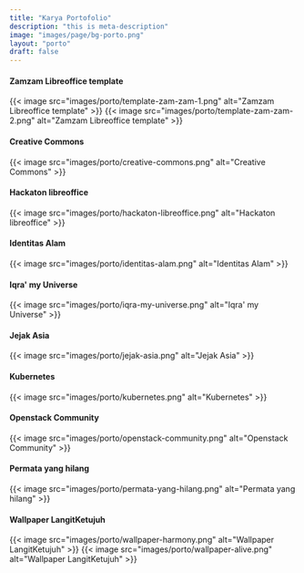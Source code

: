 ```yaml
---
title: "Karya Portofolio"
description: "this is meta-description"
image: "images/page/bg-porto.png"
layout: "porto"
draft: false
---
```

#### Zamzam Libreoffice template
{{< image src="images/porto/template-zam-zam-1.png" alt="Zamzam Libreoffice template" >}}
{{< image src="images/porto/template-zam-zam-2.png" alt="Zamzam Libreoffice template" >}}

#### Creative Commons
{{< image src="images/porto/creative-commons.png" alt="Creative Commons" >}}

#### Hackaton libreoffice
{{< image src="images/porto/hackaton-libreoffice.png" alt="Hackaton libreoffice" >}}

#### Identitas Alam
{{< image src="images/porto/identitas-alam.png" alt="Identitas Alam" >}}

#### Iqra' my Universe
{{< image src="images/porto/iqra-my-universe.png" alt="Iqra' my Universe" >}}

#### Jejak Asia
{{< image src="images/porto/jejak-asia.png" alt="Jejak Asia" >}}

#### Kubernetes
{{< image src="images/porto/kubernetes.png" alt="Kubernetes" >}}

#### Openstack Community
{{< image src="images/porto/openstack-community.png" alt="Openstack Community" >}}

#### Permata yang hilang
{{< image src="images/porto/permata-yang-hilang.png" alt="Permata yang hilang" >}}

#### Wallpaper LangitKetujuh
{{< image src="images/porto/wallpaper-harmony.png" alt="Wallpaper LangitKetujuh" >}}
{{< image src="images/porto/wallpaper-alive.png" alt="Wallpaper LangitKetujuh" >}}
